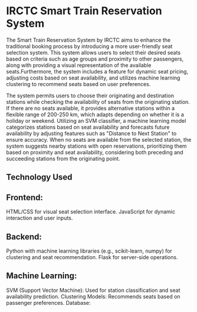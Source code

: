 
# IRCTC Smart Train Reservation System

The Smart Train Reservation System by IRCTC aims to enhance the traditional booking process by introducing a more user-friendly seat selection system. This system allows users to select their desired seats based on criteria such as age groups and proximity to other passengers, along with providing a visual representation of the available seats.Furthermore, the system includes a feature for dynamic seat pricing, adjusting costs based on seat availability, and utilizes machine learning clustering to recommend seats based on user preferences.

The system permits users to choose their originating and destination stations while checking the availability of seats from the originating station. If there are no seats available, it provides alternative stations within a flexible range of 200-250 km, which adapts depending on whether it is a holiday or weekend. Utilizing an SVM classifier, a machine learning model categorizes stations based on seat availability and forecasts future availability by adjusting features such as "Distance to Next Station" to ensure accuracy. When no seats are available from the selected station, the system suggests nearby stations with open reservations, prioritizing them based on proximity and seat availability, considering both preceding and succeeding stations from the originating point.


## Technology Used

## Frontend:
HTML/CSS for visual seat selection interface.
JavaScript for dynamic interaction and user inputs.

## Backend:
Python with machine learning libraries (e.g., scikit-learn, numpy) for clustering and seat recommendation.
Flask for server-side operations.

## Machine Learning:
SVM (Support Vector Machine): Used for station classification and seat availability prediction.
Clustering Models: Recommends seats based on passenger preferences.
Database:


